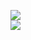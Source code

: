 [![](https://img.shields.io/badge/Made%20With-Github%20Spray-lightgrey.svg?style=for-the-badge&logo=github)](https://github.com/Annihil/github-spray#6538)  
[![](https://i.imgur.com/2DrTn0Z.gif)](https://github.com/Annihil/github-spray)